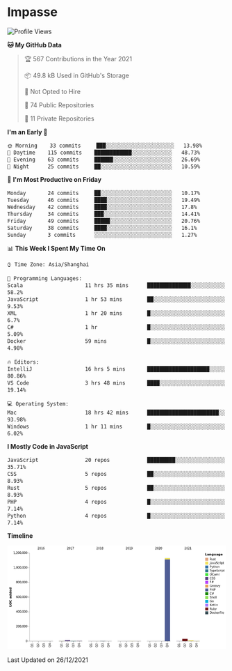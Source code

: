 # Impasse

<!--START_SECTION:waka-->
![Profile Views](http://img.shields.io/badge/Profile%20Views-14-blue)

**🐱 My GitHub Data** 

> 🏆 567 Contributions in the Year 2021
 > 
> 📦 49.8 kB Used in GitHub's Storage 
 > 
> 🚫 Not Opted to Hire
 > 
> 📜 74 Public Repositories 
 > 
> 🔑 11 Private Repositories  
 > 
**I'm an Early 🐤** 

```text
🌞 Morning    33 commits     ███░░░░░░░░░░░░░░░░░░░░░░   13.98% 
🌆 Daytime    115 commits    ████████████░░░░░░░░░░░░░   48.73% 
🌃 Evening    63 commits     ██████░░░░░░░░░░░░░░░░░░░   26.69% 
🌙 Night      25 commits     ██░░░░░░░░░░░░░░░░░░░░░░░   10.59%

```
📅 **I'm Most Productive on Friday** 

```text
Monday       24 commits     ██░░░░░░░░░░░░░░░░░░░░░░░   10.17% 
Tuesday      46 commits     ████░░░░░░░░░░░░░░░░░░░░░   19.49% 
Wednesday    42 commits     ████░░░░░░░░░░░░░░░░░░░░░   17.8% 
Thursday     34 commits     ███░░░░░░░░░░░░░░░░░░░░░░   14.41% 
Friday       49 commits     █████░░░░░░░░░░░░░░░░░░░░   20.76% 
Saturday     38 commits     ████░░░░░░░░░░░░░░░░░░░░░   16.1% 
Sunday       3 commits      ░░░░░░░░░░░░░░░░░░░░░░░░░   1.27%

```


📊 **This Week I Spent My Time On** 

```text
⌚︎ Time Zone: Asia/Shanghai

💬 Programming Languages: 
Scala                    11 hrs 35 mins      ██████████████░░░░░░░░░░░   58.2% 
JavaScript               1 hr 53 mins        ██░░░░░░░░░░░░░░░░░░░░░░░   9.53% 
XML                      1 hr 20 mins        █░░░░░░░░░░░░░░░░░░░░░░░░   6.7% 
C#                       1 hr                █░░░░░░░░░░░░░░░░░░░░░░░░   5.09% 
Docker                   59 mins             █░░░░░░░░░░░░░░░░░░░░░░░░   4.98%

🔥 Editors: 
IntelliJ                 16 hrs 5 mins       ████████████████████░░░░░   80.86% 
VS Code                  3 hrs 48 mins       ████░░░░░░░░░░░░░░░░░░░░░   19.14%

💻 Operating System: 
Mac                      18 hrs 42 mins      ███████████████████████░░   93.98% 
Windows                  1 hr 11 mins        █░░░░░░░░░░░░░░░░░░░░░░░░   6.02%

```

**I Mostly Code in JavaScript** 

```text
JavaScript               20 repos            █████████░░░░░░░░░░░░░░░░   35.71% 
CSS                      5 repos             ██░░░░░░░░░░░░░░░░░░░░░░░   8.93% 
Rust                     5 repos             ██░░░░░░░░░░░░░░░░░░░░░░░   8.93% 
PHP                      4 repos             █░░░░░░░░░░░░░░░░░░░░░░░░   7.14% 
Python                   4 repos             █░░░░░░░░░░░░░░░░░░░░░░░░   7.14%

```


**Timeline**

![Chart not found](https://raw.githubusercontent.com/impasse/impasse/master/charts/bar_graph.png) 


 Last Updated on 26/12/2021
<!--END_SECTION:waka-->
